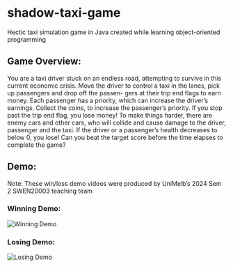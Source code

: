 # shadow-taxi-game
Hectic taxi simulation game in Java created while learning object-oriented programming

<h2>Game Overview:</h2>
You are a taxi driver stuck on an endless road, attempting to survive in this current economic
crisis. Move the driver to control a taxi in the lanes, pick up passengers and drop off the passen-
gers at their trip end flags to earn money. Each passenger has a priority, which can increase the
driver’s earnings. Collect the coins, to increase the passenger’s priority. If you stop past the trip
end flag, you lose money! To make things harder, there are enemy cars and other cars, who will
collide and cause damage to the driver, passenger and the taxi. If the driver or a passenger’s health
decreases to below 0, you lose! Can you beat the target score before the time elapses to complete the
game?


<h2>Demo:</h2>
Note: These win/loss demo videos were produced by UniMelb’s 2024 Sem 2 SWEN20003 teaching team
<h3>Winning Demo:</h3>

![Winning Demo](https://github.com/user-attachments/assets/12c04391-0881-4a71-bf9f-3842bd261460)


<h3>Losing Demo:</h3>

![Losing Demo](https://github.com/user-attachments/assets/9da8f9bf-a517-4f4a-a9ec-d5c9e03e22d0)
